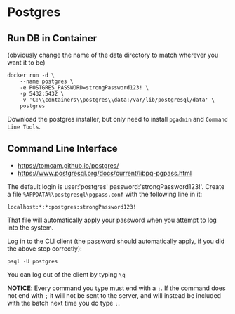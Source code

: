 # Postgres

## Run DB in Container

(obviously change the name of the data directory to match wherever you want it to be)

    docker run -d \
        --name postgres \
        -e POSTGRES_PASSWORD=strongPassword123! \
        -p 5432:5432 \
        -v 'C:\\containers\\postgres\\data:/var/lib/postgresql/data' \
        postgres

Download the postgres installer, but only need to install `pgadmin` and `Command Line Tools`.

## Command Line Interface

* https://tomcam.github.io/postgres/
* https://www.postgresql.org/docs/current/libpq-pgpass.html

The default login is user:'postgres' password:'strongPassword123!'. Create a file `%APPDATA%\postgresql\pgpass.conf` with the following line in it:

    localhost:*:*:postgres:strongPassword123!

That file will automatically apply your password when you attempt to log into the system.

Log in to the CLI client (the password should automatically apply, if you did the above step correctly):

    psql -U postgres

You can log out of the client by typing `\q`

**NOTICE**: Every command you type must end with a `;`. If the command does not end with `;` it will not be sent to the server, and will instead be included with the batch next time you do type `;`.


